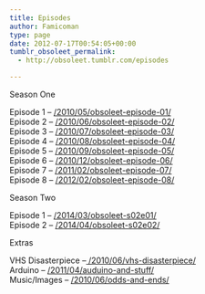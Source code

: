 ```yaml
---
title: Episodes
author: Famicoman
type: page
date: 2012-07-17T00:54:05+00:00
tumblr_obsoleet_permalink:
  - http://obsoleet.tumblr.com/episodes

---
```

Season One

Episode 1 &#8211; [/2010/05/obsoleet-episode-01/][1]  
Episode 2 &#8211; [/2010/06/obsoleet-episode-02/][2]  
Episode 3 &#8211; [/2010/07/obsoleet-episode-03/][3]  
Episode 4 &#8211; [/2010/08/obsoleet-episode-04/][4]  
Episode 5 &#8211; [/2010/09/obsoleet-episode-05/][5]  
Episode 6 &#8211; [/2010/12/obsoleet-episode-06/][6]  
Episode 7 &#8211; [/2011/02/obsoleet-episode-07/][7]  
Episode 8 &#8211; [/2012/02/obsoleet-episode-08/][8]

Season Two

Episode 1 &#8211; [/2014/03/obsoleet-s02e01/][9]  
Episode 2 &#8211; [/2014/04/obsoleet-s02e02/][10]  

Extras

VHS Disasterpiece &#8211;[ /2010/06/vhs-disasterpiece/][11]  
Arduino &#8211; [/2011/04/auduino-and-stuff/][12]  
Music/Images &#8211; [/2010/06/odds-and-ends/][13]

 [1]: /2010/05/obsoleet-episode-01/ "Obsoleet s01e01"
 [2]: /2010/06/obsoleet-episode-02/ "Obsoleet s01e02"
 [3]: /2010/07/obsoleet-episode-03/ "Obsoleet s01e03"
 [4]: /2010/08/obsoleet-episode-04/ "Obsoleet s01e04"
 [5]: /2010/09/obsoleet-episode-05/ "Obsoleet s01e06"
 [6]: /2010/12/obsoleet-episode-06/ "Obsoleet s01e06"
 [7]: /2011/02/obsoleet-episode-07/ "Obsoleet s01e07"
 [8]: /2012/02/obsoleet-episode-08/ "Obsoleet s01e08"
 [9]: /2014/03/obsoleet-s02e01/ "Obsoleet s02e01"
 [10]: /2014/04/obsoleet-s02e02/ "Obsoleet s02e02"
 [11]: /2010/06/vhs-disasterpiece/ "VHS Disasterpiece"
 [12]: /2011/04/auduino-and-stuff/ "Arduino"
 [13]: /2010/06/odds-and-ends/ "Music/Images"
